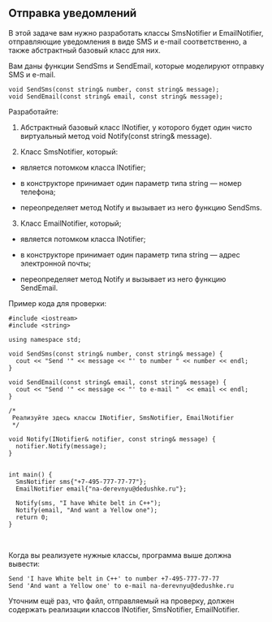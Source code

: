 Отправка уведомлений
--------------------

В этой задаче вам нужно разработать классы SmsNotifier и EmailNotifier,
отправляющие уведомления в виде SMS и e-mail соответственно, а также абстрактный
базовый класс для них.

Вам даны функции SendSms и SendEmail, которые моделируют отправку SMS и e-mail.

~~~~~~~~~~~~~~~~~~~~~~~~~~~~~~~~~~~~~~~~~~~~~~~~~~~~~~~~~~~~~~~~~~~~~~~~~~~~~~~~
void SendSms(const string& number, const string& message);
void SendEmail(const string& email, const string& message);
~~~~~~~~~~~~~~~~~~~~~~~~~~~~~~~~~~~~~~~~~~~~~~~~~~~~~~~~~~~~~~~~~~~~~~~~~~~~~~~~

Разработайте:

1. Абстрактный базовый класс INotifier, у которого будет один чисто виртуальный
метод void Notify(const string& message).

2. Класс SmsNotifier, который:

-   является потомком класса INotifier;

-   в конструкторе принимает один параметр типа string — номер телефона;

-   переопределяет метод Notify и вызывает из него функцию SendSms.

3. Класс EmailNotifier, который;

-   является потомком класса INotifier;

-   в конструкторе принимает один параметр типа string — адрес электронной
    почты;

-   переопределяет метод Notify и вызывает из него функцию SendEmail.

Пример кода для проверки:

~~~~~~~~~~~~~~~~~~~~~~~~~~~~~~~~~~~~~~~~~~~~~~~~~~~~~~~~~~~~~~~~~~~~~~~~~~~~~~~~
#include <iostream>
#include <string>

using namespace std;

void SendSms(const string& number, const string& message) {
  cout << "Send '" << message << "' to number " << number << endl;
}

void SendEmail(const string& email, const string& message) {
  cout << "Send '" << message << "' to e-mail "  << email << endl;
}

/*
 Реализуйте здесь классы INotifier, SmsNotifier, EmailNotifier
 */

void Notify(INotifier& notifier, const string& message) {
  notifier.Notify(message);
}


int main() {
  SmsNotifier sms{"+7-495-777-77-77"};
  EmailNotifier email{"na-derevnyu@dedushke.ru"};

  Notify(sms, "I have White belt in C++");
  Notify(email, "And want a Yellow one");
  return 0;
}
~~~~~~~~~~~~~~~~~~~~~~~~~~~~~~~~~~~~~~~~~~~~~~~~~~~~~~~~~~~~~~~~~~~~~~~~~~~~~~~~

 

Когда вы реализуете нужные классы, программа выше должна вывести:

~~~~~~~~~~~~~~~~~~~~~~~~~~~~~~~~~~~~~~~~~~~~~~~~~~~~~~~~~~~~~~~~~~~~~~~~~~~~~~~~
Send 'I have White belt in C++' to number +7-495-777-77-77
Send 'And want a Yellow one' to e-mail na-derevnyu@dedushke.ru
~~~~~~~~~~~~~~~~~~~~~~~~~~~~~~~~~~~~~~~~~~~~~~~~~~~~~~~~~~~~~~~~~~~~~~~~~~~~~~~~

Уточним ещё раз, что файл, отправляемый на проверку, должен содержать реализации
классов INotifier, SmsNotifier, EmailNotifier.
